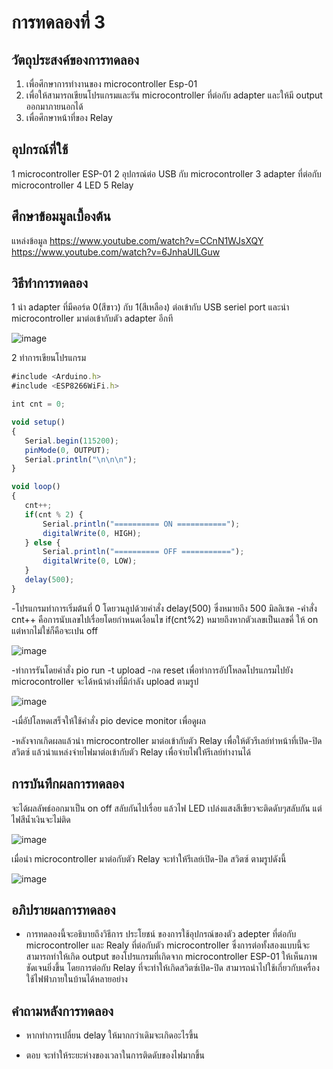 # การทดลองที่ 3
## วัตถุประสงค์ของการทดลอง
1. เพื่อศึกษาการทำงานของ microcontroller Esp-01 
2. เพื่อให้สามารถเขียนโปรแกรมและรัน microcontroller ที่ต่อกับ adapter และให้มี output ออกมาภายนอกได้
3. เพื่อศึกษาหน้าที่ของ Relay
## อุปกรณ์ที่ใช้
  1 microcontroller ESP-01
  2 อุปกรณ์ต่อ USB กับ microcontroller
  3 adapter ที่ต่อกับ microcontroller
  4 LED
  5 Relay
## ศึกษาข้อมมูลเบื้องต้น
แหล่งข้อมูล https://www.youtube.com/watch?v=CCnN1WJsXQY
          https://www.youtube.com/watch?v=6JnhaUILGuw
## วิธีทำการทดลอง
  1 นำ adapter ที่มีคอร์ด 0(สีขาว) กับ 1(สีเหลือง) ต่อเข้ากับ USB seriel port และนำ microcontroller มาต่อเข้ากับตัว adapter อีกที
  
  
  ![image](https://user-images.githubusercontent.com/80879942/112137666-1e88bb80-8c03-11eb-866b-b516ad5036b6.jpg)
 
 2 ทำการเขียนโปรแกรม 
 ```javascript
 #include <Arduino.h>
#include <ESP8266WiFi.h>

int cnt = 0;

void setup()
{
	Serial.begin(115200);
	pinMode(0, OUTPUT);
	Serial.println("\n\n\n");
}

void loop()
{
	cnt++;
	if(cnt % 2) {
		Serial.println("========== ON ===========");
		digitalWrite(0, HIGH);
	} else {
		Serial.println("========== OFF ===========");
		digitalWrite(0, LOW);
	}
	delay(500);
}
```
    
   -โปรแกรมทำการเริ่มต้นที่ 0 โดยวนลูปด้วยคำสั่ง delay(500) ซึ่งหมายถึง 500 มิลลิเซค
    -คำสั่ง cnt++ คือการนับเลขไปเรื่อยโดยกำหนดเงื่อนไข if(cnt%2) หมายถึงหากตัวเลขเป็นเลขคี่ ให้ on แต่หากไม่ใช่ก็คือจะเปน off
    
    
  ![image](https://user-images.githubusercontent.com/80879942/112139226-1c276100-8c05-11eb-9b71-6711fb943ae2.jpg)

   -ทำการรันโดยคำสั่ง pio run -t upload
   -กด reset เพื่อทำการอัปโหลดโปรแกรมไปยัง microcontroller จะได้หน้าต่างที่มีกำลัง upload ตามรูป
    
   ![image](https://user-images.githubusercontent.com/80879942/112140260-5e9d6d80-8c06-11eb-9a5d-70b1e3322553.jpg)

    
   -เมื่อัปโลหดเสร็จให้ใช้คำสั่ง pio device monitor เพื่อดูผล
   
   
   -หลังจากเกิดผลแล้วนำ microcontroller มาต่อเข้ากับตัว Relay เพื่อให้ตัวรีเลย์ทำหน้าที่เปิด-ปิดสวิตซ์ แล้วนำแหล่งจ่ายไฟมาต่อเข้ากับตัว Relay เพื่อจ่ายไฟให้รีเลย์ทำงานได้
   
   
  
   
 ## การบันทึกผลการทดลอง
   จะได้ผลลัพธ์ออกมาเป็น on off สลับกันไปเรื่อย แล้วไฟ LED เปล่งแสงสีเขียวจะติดดับๆสลับกัน แต่ไฟสีน้ำเงินจะไม่ติด  
   
   
   ![image](https://user-images.githubusercontent.com/80879942/112142078-ba68f600-8c08-11eb-97b0-456029f00641.jpg)
   
   
   เมื่อนำ microcontroller มาต่อกับตัว Relay จะทำให้รีเลย์เปิด-ปิด สวิตซ์ ตามรูปดังนี้
   
   
   ![image](https://user-images.githubusercontent.com/80879942/112144123-5eec3780-8c0b-11eb-94d0-840e7917e15a.jpg)
   
   
   
 ## อภิปรายผลการทดลอง
   - การทดลองนี้จะอธิบายถึงวิธีการ ประโยชน์ ของการใช้อุปกรณ์ของตัว adepter ที่ต่อกับ microcontroller และ Realy ที่ต่อกับตัว microcontroller ซึ่งการต่อทั้งสองแบบนี้จะสามารถทำให้เกิด output ของโปรแกรมที่เกิดจาก microcontroller ESP-01 ให้เห็นภาพชัดเจนยิ่งขึ้น โดยการต่อกับ Relay ที่จะทำให้เกิดสวิตซ์เปิด-ปิด สามารถนำไปใช้เกี่ยวกับเครื่องใช้ไฟฟ้าภายในบ้านได้หลายอย่าง
 
 
 ## คำถามหลังการทดลอง
   - หากทำการเปลี่ยน delay ให้มากกว่าเดิมจะเกิดอะไรขึ้น
   * ตอบ จะทำให้ระยะห่างของเวลาในการติดดับของไฟมากขึ้น
   
   
   



